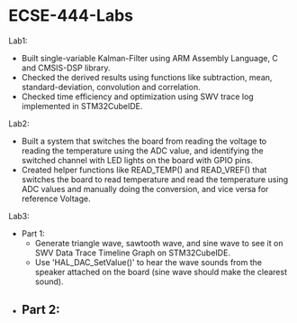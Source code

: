 # ECSE-444-Labs

Lab1:
  - Built single-variable Kalman-Filter using ARM Assembly Language, C and CMSIS-DSP library.
  - Checked the derived results using functions like subtraction, mean, standard-deviation, convolution and correlation.
  - Checked time efficiency and optimization using SWV trace log implemented in STM32CubeIDE.

Lab2:
  - Built a system that switches the board from reading the voltage to reading the temperature using the ADC value, and identifying the switched channel with LED lights on the board with GPIO pins.
  - Created helper functions like READ_TEMP() and READ_VREF() that switches the board to read temperature and read the temperature using ADC values and manually doing the conversion, and vice versa for reference Voltage.

Lab3:
  - Part 1:
     - Generate triangle wave, sawtooth wave, and sine wave to see it on SWV Data Trace Timeline Graph on STM32CubeIDE.
     - Use 'HAL_DAC_SetValue()' to hear the wave sounds from the speaker attached on the board (sine wave should make the clearest sound).
  - Part 2:
     - 
